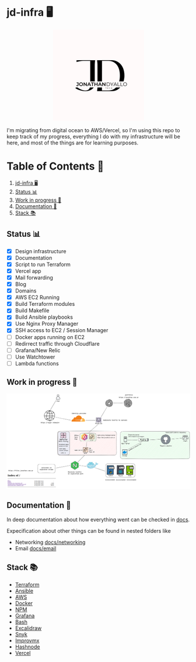 # jd-infra 🖥 

<p align="center">
  <img width="250" height="250" src="./design/Logo.png">
</p>

I'm migrating from digital ocean to AWS/Vercel, so I'm using this repo to keep track of my progress, everything I do with my infrastructure will be here, and most of the things are for learning purposes.

# Table of Contents 📑

1. [jd-infra 🖥](#jd-infra-)
2. [Status 📊](#status-)
3. [Work in progress 🧰](#work-in-progress-)
4. [Documentation 📝](#documentation-)
5. [Stack 📚](#stack-)

## Status 📊

- [x] Design infrastructure
- [x] Documentation
- [x] Script to run Terraform
- [x] Vercel app
- [x] Mail forwarding
- [x] Blog
- [x] Domains
- [x] AWS EC2 Running
- [x] Build Terraform modules
- [x] Build Makefile
- [x] Build Ansible playbooks
- [x] Use Nginx Proxy Manager
- [x] SSH access to EC2 / Session Manager
- [ ] Docker apps running on EC2
- [ ] Redirrect traffic through Cloudflare
- [ ] Grafana/New Relic
- [ ] Use Watchtower
- [ ] Lambda functions

## Work in progress 🧰

![IMG](./design/New_ARQ_2.png)

## Documentation 📝

In deep documentation about how everything went can be checked in [docs](./docs/README.md).

Expecification about other things can be found in nested folders like

- Networking [docs/networking](./docs/networking/README.md)
- Email [docs/email](./docs/email/README.md)

## Stack 📚

- [Terraform](https://www.terraform.io/)
- [Ansible](https://www.ansible.com/)
- [AWS](https://aws.amazon.com/)
- [Docker](https://www.docker.com/)
- [NPM](https://nginxproxymanager.com/)
- [Grafana](https://grafana.com/)
- [Bash](https://www.gnu.org/software/bash/)
- [Excalidraw](https://excalidraw.com/)
- [Snyk](https://snyk.io/)
- [Improvmx](https://improvmx.com/)
- [Hashnode](https://hashnode.com/)
- [Vercel](https://vercel.com/)